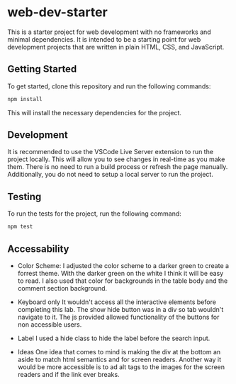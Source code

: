 # web-dev-starter

This is a starter project for web development with no frameworks and minimal
dependencies. It is intended to be a starting point for web development projects
that are written in plain HTML, CSS, and JavaScript.

## Getting Started

To get started, clone this repository and run the following commands:

```bash
npm install
```
This will install the necessary dependencies for the project.

## Development

It is recommended to use the VSCode Live Server extension to run the project
locally. This will allow you to see changes in real-time as you make them. There
is no need to run a build process or refresh the page manually. Additionally,
you do not need to setup a local server to run the project.

## Testing

To run the tests for the project, run the following command:

```bash
npm test
```

## Accessability
- Color Scheme:
I adjusted the color scheme to a darker green to create a forrest theme. With the darker green on the white I think it will be easy to read. I also used that color for backgrounds in the table body and the comment section background.

- Keyboard only
It wouldn't access all the interactive elements before completing this lab. The show hide button was in a div so tab wouldn't navigate to it. The js provided allowed functionality of the buttons for non accessible users. 

- Label
I used a hide class to hide the label before the search input.

- Ideas
One idea that comes to mind is making the div at the bottom an aside to match html semantics and for screen readers.
Another way it would be more accessible is to ad alt tags to the images for the screen readers and if the link ever breaks.